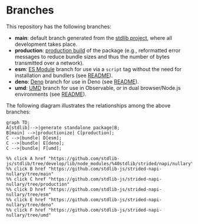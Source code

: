 <!--

@license Apache-2.0

Copyright (c) 2022 The Stdlib Authors.

Licensed under the Apache License, Version 2.0 (the "License");
you may not use this file except in compliance with the License.
You may obtain a copy of the License at

    http://www.apache.org/licenses/LICENSE-2.0

Unless required by applicable law or agreed to in writing, software
distributed under the License is distributed on an "AS IS" BASIS,
WITHOUT WARRANTIES OR CONDITIONS OF ANY KIND, either express or implied.
See the License for the specific language governing permissions and
limitations under the License.

-->

# Branches

This repository has the following branches:

-   **main**: default branch generated from the [stdlib project][stdlib-url], where all development takes place.
-   **production**: [production build][production-url] of the package (e.g., reformatted error messages to reduce bundle sizes and thus the number of bytes transmitted over a network).
-   **esm**: [ES Module][esm-url] branch for use via a `script` tag without the need for installation and bundlers (see [README][esm-readme]).
-   **deno**: [Deno][deno-url] branch for use in Deno (see [README][deno-readme]).
-   **umd**: [UMD][umd-url] branch for use in Observable, or in dual browser/Node.js environments (see [README][umd-readme]).

The following diagram illustrates the relationships among the above branches:

```mermaid
graph TD;
A[stdlib]-->|generate standalone package|B;
B[main] -->|productionize| C[production];
C -->|bundle| D[esm];
C -->|bundle| E[deno];
C -->|bundle| F[umd];

%% click A href "https://github.com/stdlib-js/stdlib/tree/develop/lib/node_modules/%40stdlib/strided/napi/nullary"
%% click B href "https://github.com/stdlib-js/strided-napi-nullary/tree/main"
%% click C href "https://github.com/stdlib-js/strided-napi-nullary/tree/production"
%% click D href "https://github.com/stdlib-js/strided-napi-nullary/tree/esm"
%% click E href "https://github.com/stdlib-js/strided-napi-nullary/tree/deno"
%% click F href "https://github.com/stdlib-js/strided-napi-nullary/tree/umd"
```

[stdlib-url]: https://github.com/stdlib-js/stdlib/tree/develop/lib/node_modules/%40stdlib/strided/napi/nullary
[production-url]: https://github.com/stdlib-js/strided-napi-nullary/tree/production
[deno-url]: https://github.com/stdlib-js/strided-napi-nullary/tree/deno
[deno-readme]: https://github.com/stdlib-js/strided-napi-nullary/blob/deno/README.md
[umd-url]: https://github.com/stdlib-js/strided-napi-nullary/tree/umd
[umd-readme]: https://github.com/stdlib-js/strided-napi-nullary/blob/umd/README.md
[esm-url]: https://github.com/stdlib-js/strided-napi-nullary/tree/esm
[esm-readme]: https://github.com/stdlib-js/strided-napi-nullary/blob/esm/README.md